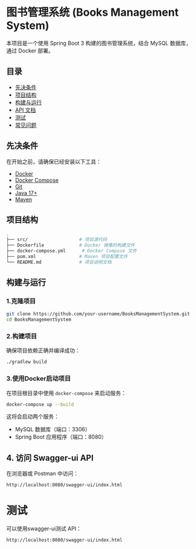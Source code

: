 # 图书管理系统 (Books Management System)

本项目是一个使用 Spring Boot 3 构建的图书管理系统，结合 MySQL 数据库，通过 Docker 部署。

## 目录

- [先决条件](#先决条件)
- [项目结构](#项目结构)
- [构建与运行](#构建与运行)
- [API 文档](#api-文档)
- [测试](#测试)
- [常见问题](#常见问题)

## 先决条件

在开始之前，请确保已经安装以下工具：

- [Docker](https://www.docker.com/)
- [Docker Compose](https://docs.docker.com/compose/install/)
- [Git](https://git-scm.com/)
- [Java 17+](https://www.oracle.com/java/technologies/javase-jdk17-downloads.html)
- [Maven](https://maven.apache.org/)

## 项目结构

```bash
.
├── src/                   # 项目源代码
├── Dockerfile             # Docker 镜像的构建文件
├── docker-compose.yml      # Docker Compose 文件
├── pom.xml                # Maven 项目配置文件
└── README.md              # 项目说明文档


```

## 构建与运行

### 1.克隆项目

```bash
git clone https://github.com/your-username/BooksManagementSystem.git
cd BooksManagementSystem

```

### 2.构建项目

确保项目依赖正确并编译成功：

```bash
./gradlew build
```

### 3.使用Docker启动项目

在项目根目录中使用 `docker-compose` 来启动服务：

```bash
docker-compose up --build
```

这将会启动两个服务：

- MySQL 数据库（端口：3306）
- Spring Boot 应用程序（端口：8080）

## 4. 访问 Swagger-ui API

在浏览器或 Postman 中访问：

```
http://localhost:8080/swagger-ui/index.html
```

# 测试

可以使用swagger-ui测试 API：
```
http://localhost:8080/swagger-ui/index.html
```
